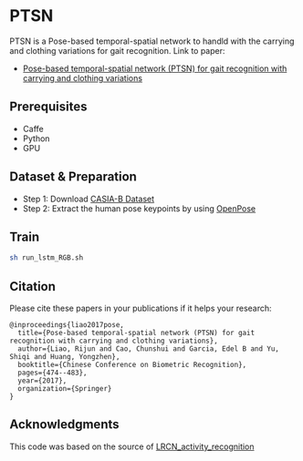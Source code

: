 # PTSN
PTSN is a Pose-based temporal-spatial network to handld with the carrying and clothing variations for gait recognition.
Link to paper:
- [Pose-based temporal-spatial network (PTSN) for gait recognition with carrying and clothing variations](http://r.web.umkc.edu/rlyfv/papers/2017_ccbr.pdf)

## Prerequisites

- Caffe
- Python
- GPU

## Dataset & Preparation
- Step 1: Download [CASIA-B Dataset](http://www.cbsr.ia.ac.cn/english/Gait%20Databases.asp)
- Step 2: Extract the human pose keypoints by using [OpenPose](https://github.com/CMU-Perceptual-Computing-Lab/openpose)

## Train
```bash
sh run_lstm_RGB.sh
```

## Citation
Please cite these papers in your publications if it helps your research:
```
@inproceedings{liao2017pose,
  title={Pose-based temporal-spatial network (PTSN) for gait recognition with carrying and clothing variations},
  author={Liao, Rijun and Cao, Chunshui and Garcia, Edel B and Yu, Shiqi and Huang, Yongzhen},
  booktitle={Chinese Conference on Biometric Recognition},
  pages={474--483},
  year={2017},
  organization={Springer}
}
```

## Acknowledgments
This code was based on the source of [LRCN_activity_recognition](https://github.com/intel/caffe/tree/master/examples/LRCN_activity_recognition)
